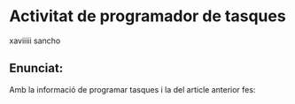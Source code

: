 # Activitat de programador de tasques
xaviiiii sancho

## Enunciat:

Amb la informació de programar tasques i la del article anterior fes:

